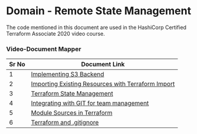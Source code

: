 # Domain - Remote State Management

The code mentioned in this document are used in the HashiCorp Certified Terraform Associate 2020 video course.


### Video-Document Mapper

| Sr No | Document Link |
| ------ | ------ |
| 1 | [Implementing S3 Backend][PlDa] |
| 2 | [Importing Existing Resources with Terraform Import][PlDb] |
| 3 | [Terraform State Management][PlDc] |
| 4 | [Integrating with GIT for team management][PlDd] |
| 5 | [Module Sources in Terraform][PlDe] |
| 6 | [Terraform and .gitignore][PlDf] |


   [PlDa]: <https://github.com/pbeniwal/terraform/tree/master/Section%205%20-%20Remote%20State%20Management/kplabs-remote-backend>
   [PlDb]: <https://github.com/pbeniwal/terraform/blob/master/Section%205%20-%20Remote%20State%20Management/tf-import.md>
   [PlDc]: <https://github.com/pbeniwal/terraform/blob/master/Section%205%20-%20Remote%20State%20Management/state-management.md>
   [PlDd]: <https://github.com/pbeniwal/terraform/blob/master/Section%205%20-%20Remote%20State%20Management/git-integration.md>   
   [PlDe]: <https://github.com/pbeniwal/terraform/blob/master/Section%205%20-%20Remote%20State%20Management/demofile.md>
   [PlDf]: <https://github.com/pbeniwal/terraform/blob/master/Section%205%20-%20Remote%20State%20Management/tf-gitignore.md>
